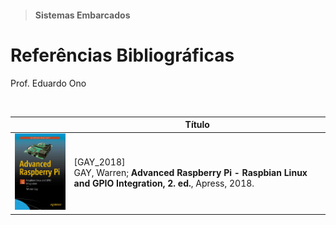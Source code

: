 > #### Sistemas Embarcados

# Referências Bibliográficas

Prof. Eduardo Ono

<br>

|| Título |
| :-: | --- |
| <img src="./capas/GAY-2e_2018.jpg" width="150px"> | <a id="GAY-2e_2018">[GAY_2018]</a> <br> GAY, Warren; __Advanced Raspberry Pi - Raspbian Linux and GPIO Integration, 2. ed.__, Apress, 2018.

<br>
